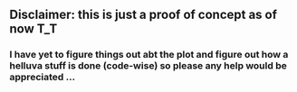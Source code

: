 ## Disclaimer: this is just a proof of concept as of now T_T 
### I have yet to figure things out abt the plot and figure out how a helluva stuff is done (code-wise) so please any help would be appreciated ...
